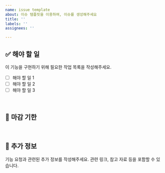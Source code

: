 ```yaml
---
name: issue template
about: 이슈 템플릿을 이용하여, 이슈를 생성해주세요
title: ''
labels: ''
assignees: ''

---
```


## ✅ 해야 할 일
이 기능을 구현하기 위해 필요한 작업 목록을 작성해주세요.
- [ ] 해야 할 일 1
- [ ] 해야 할 일 2
- [ ] 해야 할 일 3

<br>

## 📅 마감 기한

<br>

## 📂 추가 정보
기능 요청과 관련된 추가 정보를 작성해주세요. 관련 링크, 참고 자료 등을 포함할 수 있습니다.

